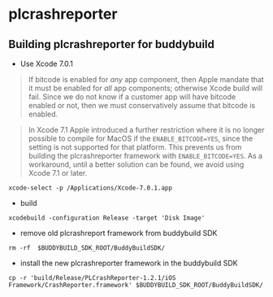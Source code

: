 # plcrashreporter

## Building plcrashreporter for buddybuild

- Use Xcode 7.0.1
 > If bitcode is enabled for *any* app component, then Apple mandate that it must be enabled for
 > *all* app components; otherwise Xcode build will fail. Since we do not know if a customer app
 > will have bitcode enabled or not, then we must conservatively assume that bitcode is enabled.

 > In Xcode 7.1 Apple introduced a further restriction where it is no longer possible to compile for
 > MacOS if the `ENABLE_BITCODE=YES`, since the setting is not supported for that platform. This
 > prevents us from building the plcrashreporter framework with `ENABLE_BITCODE=YES`. As a
 > workaround, until a better solution can be found, we avoid using Xcode 7.1 or later.

 ```
xcode-select -p /Applications/Xcode-7.0.1.app
```

- build
 ```
xcodebuild -configuration Release -target 'Disk Image'
```

- remove old plcrashreport framework from buddybuild SDK
 ```
rm -rf  $BUDDYBUILD_SDK_ROOT/BuddyBuildSDK/
```

- install the new plcrashreporter framework in the buddybuild SDK
 ```
cp -r 'build/Release/PLCrashReporter-1.2.1/iOS Framework/CrashReporter.framework' $BUDDYBUILD_SDK_ROOT/BuddyBuildSDK/
```
 